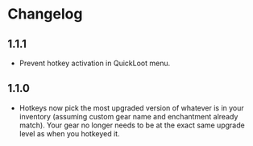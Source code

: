 # Changelog

## 1.1.1
- Prevent hotkey activation in QuickLoot menu.

## 1.1.0
- Hotkeys now pick the most upgraded version of whatever is in your inventory (assuming custom gear name and enchantment already match). Your gear no longer needs to be at the exact same upgrade level as when you hotkeyed it.
